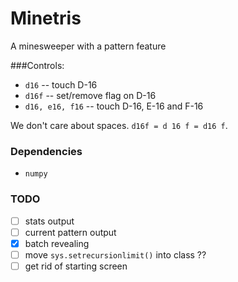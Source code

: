 Minetris
========

A minesweeper with a pattern feature

###Controls:

* `d16` -- touch D-16
* `d16f` -- set/remove flag on D-16
* `d16, e16, f16` -- touch D-16, E-16 and F-16

We don't care about spaces. `d16f = d 16 f = d16 f`.

### Dependencies

* `numpy`

### TODO

* [ ] stats output
* [ ] current pattern output
* [x] batch revealing
* [ ] move `sys.setrecursionlimit()` into class ??
* [ ] get rid of starting screen
